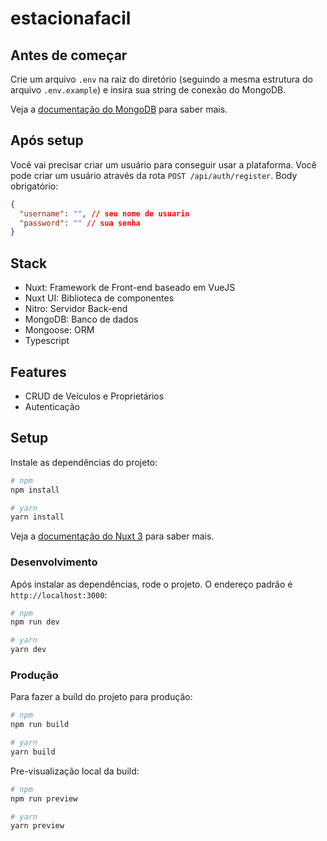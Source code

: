 # estacionafacil

## Antes de começar

Crie um arquivo `.env` na raiz do diretório (seguindo a mesma estrutura do arquivo `.env.example`) e insira sua string de conexão do MongoDB.

Veja a [documentação do MongoDB](https://www.mongodb.com/docs/manual/reference/connection-string) para saber mais.

## Após setup

Você vai precisar criar um usuário para conseguir usar a plataforma. Você pode criar um usuário através da rota `POST /api/auth/register`. Body obrigatório:

```json
{
  "username": "", // seu nome de usuario
  "password": "" // sua senha
}
```

## Stack

- Nuxt: Framework de Front-end baseado em VueJS
- Nuxt UI: Biblioteca de componentes
- Nitro: Servidor Back-end
- MongoDB: Banco de dados
- Mongoose: ORM
- Typescript

## Features

- CRUD de Veículos e Proprietários
- Autenticação

## Setup

Instale as dependências do projeto:

```bash
# npm
npm install

# yarn
yarn install
```

Veja a [documentação do Nuxt 3](https://nuxt.com/docs/getting-started/introduction) para saber mais.

### Desenvolvimento

Após instalar as dependências, rode o projeto. O endereço padrão é `http://localhost:3000`:

```bash
# npm
npm run dev

# yarn
yarn dev
```

### Produção

Para fazer a build do projeto para produção:

```bash
# npm
npm run build

# yarn
yarn build
```

Pre-visualização local da build:

```bash
# npm
npm run preview

# yarn
yarn preview
```
